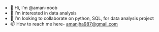 - 👋 Hi, I’m @aman-noob
- 👀 I’m interested in data analysis
- 💞️ I’m looking to collaborate on python, SQL, for data analysis project
- 📫 How to reach me here- amanjha987@gmail.com

<!---
aman-noob/aman-noob is a ✨ special ✨ repository because its `README.md` (this file) appears on your GitHub profile.
You can click the Preview link to take a look at your changes.
--->
